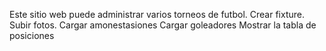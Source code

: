 Este sitio web puede administrar varios torneos de futbol.
Crear fixture.
Subir fotos.
Cargar amonestasiones
Cargar goleadores
Mostrar la tabla de posiciones
